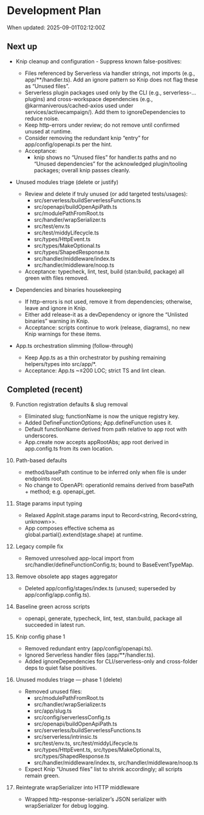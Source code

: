 # Development Plan

When updated: 2025-09-01T02:12:00Z

## Next up

- Knip cleanup and configuration - Suppress known false-positives:
  - Files referenced by Serverless via handler strings, not imports (e.g., app/\*\*/handler.ts).
    Add an ignore pattern so Knip does not flag these as “Unused files”.
  - Serverless plugin packages used only by the CLI (e.g., serverless-… plugins) and
    cross-workspace dependencies (e.g., @karmaniverous/cached-axios used under services/activecampaign/).
    Add them to ignoreDependencies to reduce noise.
  - Keep http-errors under review; do not remove until confirmed unused at runtime.
  - Consider removing the redundant knip “entry” for app/config/openapi.ts per the hint.
  - Acceptance:
    - knip shows no “Unused files” for handler.ts paths and no “Unused dependencies” for the
      acknowledged plugin/tooling packages; overall knip passes cleanly.

- Unused modules triage (delete or justify)
  - Review and delete if truly unused (or add targeted tests/usages):
    - src/serverless/buildServerlessFunctions.ts
    - src/openapi/buildOpenApiPath.ts
    - src/modulePathFromRoot.ts
    - src/handler/wrapSerializer.ts
    - src/test/env.ts
    - src/test/middyLifecycle.ts
    - src/types/HttpEvent.ts
    - src/types/MakeOptional.ts
    - src/types/ShapedResponse.ts
    - src/handler/middleware/index.ts
    - src/handler/middleware/noop.ts
  - Acceptance: typecheck, lint, test, build (stan:build, package) all green with files removed.

- Dependencies and binaries housekeeping
  - If http-errors is not used, remove it from dependencies; otherwise, leave and ignore in Knip.
  - Either add release-it as a devDependency or ignore the “Unlisted binaries” warning in Knip.
  - Acceptance: scripts continue to work (release, diagrams), no new Knip warnings for these items.

- App.ts orchestration slimming (follow-through)
  - Keep App.ts as a thin orchestrator by pushing remaining helpers/types into src/app/\*.
  - Acceptance: App.ts ~≤200 LOC; strict TS and lint clean.

## Completed (recent)

9. Function registration defaults & slug removal
   - Eliminated slug; functionName is now the unique registry key.
   - Added DefineFunctionOptions; App.defineFunction uses it.
   - Default functionName derived from path relative to app root with underscores.
   - App.create now accepts appRootAbs; app root derived in app.config.ts from its own location.

10. Path-based defaults
    - method/basePath continue to be inferred only when file is under endpoints root.
    - No change to OpenAPI: operationId remains derived from basePath + method; e.g. openapi_get.

11. Stage params input typing
    - Relaxed AppInit.stage.params input to Record<string, Record<string, unknown>>.
    - App composes effective schema as global.partial().extend(stage.shape) at runtime.

12. Legacy compile fix
    - Removed unresolved app-local import from src/handler/defineFunctionConfig.ts; bound to BaseEventTypeMap.

13. Remove obsolete app stages aggregator
    - Deleted app/config/stages/index.ts (unused; superseded by app/config/app.config.ts).

14. Baseline green across scripts
    - openapi, generate, typecheck, lint, test, stan:build, package all succeeded in latest run.

15. Knip config phase 1
    - Removed redundant entry (app/config/openapi.ts).
    - Ignored Serverless handler files (app/\*\*/handler.ts).
    - Added ignoreDependencies for CLI/serverless-only and cross-folder deps to quiet false positives.

16. Unused modules triage — phase 1 (delete)
    - Removed unused files:
      - src/modulePathFromRoot.ts
      - src/handler/wrapSerializer.ts
      - src/app/slug.ts
      - src/config/serverlessConfig.ts
      - src/openapi/buildOpenApiPath.ts
      - src/serverless/buildServerlessFunctions.ts
      - src/serverless/intrinsic.ts
      - src/test/env.ts, src/test/middyLifecycle.ts
      - src/types/HttpEvent.ts, src/types/MakeOptional.ts, src/types/ShapedResponse.ts
      - src/handler/middleware/index.ts, src/handler/middleware/noop.ts
    - Expect Knip “Unused files” list to shrink accordingly; all scripts remain green.

17. Reintegrate wrapSerializer into HTTP middleware
    - Wrapped http-response-serializer’s JSON serializer with wrapSerializer for debug logging.
